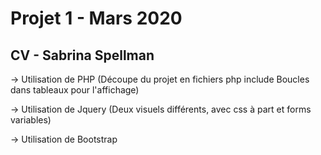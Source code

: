 # Projet 1 - Mars 2020
## CV - Sabrina Spellman

  -> Utilisation de PHP
      (Découpe du projet en fichiers php include
        Boucles dans tableaux pour l'affichage)
        
  -> Utilisation de Jquery 
      (Deux visuels différents, avec css à part et forms variables)
      
  -> Utilisation de Bootstrap
  
